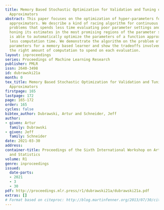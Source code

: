 ```yaml
---
title: Memory Based Stochastic Optimization for Validation and Tuning of Function
  Approximators
abstract: This paper focuses on the optimization of hyper-parameters for function
  approximators. We describe a kind of racing algorithm for continuous optimization
  problems that spends less time evaluating poor parameter settings and more time
  honing its estimates in the most promising regions of the parameter space. The algorithm
  is able to automatically optimize the parameters of a function approximator with
  less computation time. We demonstrate the algorithm on the problem of finding good
  parameters for a memory based learner and show the tradeoffs involved in choosing
  the right amount of computation to spend on each evaluation.
layout: inproceedings
series: Proceedings of Machine Learning Research
publisher: PMLR
issn: 2640-3498
id: dubrawski21a
month: 0
tex_title: Memory Based Stochastic Optimization for Validation and Tuning of Function
  Approximators
firstpage: 165
lastpage: 172
page: 165-172
order: 165
cycles: false
bibtex_author: Dubrawski, Artur and Schneider, Jeff
author:
- given: Artur
  family: Dubrawski
- given: Jeff
  family: Schneider
date: 2021-03-30
address:
container-title: Proceedings of the Sixth International Workshop on Artificial Intelligence
  and Statistics
volume: R1
genre: inproceedings
issued:
  date-parts:
  - 2021
  - 3
  - 30
pdf: http://proceedings.mlr.press/r1/dubrawski21a/dubrawski21a.pdf
extras: []
# Format based on citeproc: http://blog.martinfenner.org/2013/07/30/citeproc-yaml-for-bibliographies/
---
```

